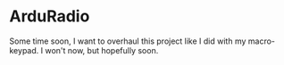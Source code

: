 # ArduRadio
Some time soon, I want to overhaul this project like I did with my macro-keypad. I won't now, but hopefully soon.

